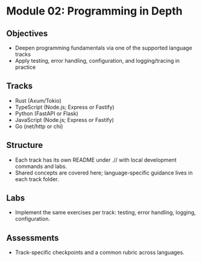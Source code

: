# Module 02: Programming in Depth

## Objectives
- Deepen programming fundamentals via one of the supported language tracks
- Apply testing, error handling, configuration, and logging/tracing in practice

## Tracks
- Rust (Axum/Tokio)
- TypeScript (Node.js; Express or Fastify)
- Python (FastAPI or Flask)
- JavaScript (Node.js; Express or Fastify)
- Go (net/http or chi)

## Structure
- Each track has its own README under ./<lang>/ with local development commands and labs.
- Shared concepts are covered here; language-specific guidance lives in each track folder.

## Labs
- Implement the same exercises per track: testing, error handling, logging, configuration.

## Assessments
- Track-specific checkpoints and a common rubric across languages.
